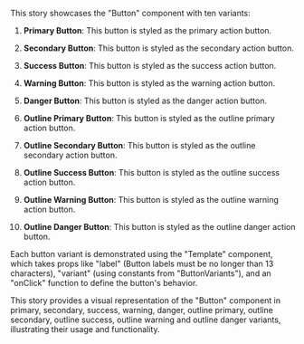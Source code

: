 This story showcases the "Button" component with ten variants:

1. **Primary Button**: This button is styled as the primary action button.

2. **Secondary Button**: This button is styled as the secondary action button.

3. **Success Button**: This button is styled as the success action button.

4. **Warning Button**: This button is styled as the warning action button.

5. **Danger Button**: This button is styled as the danger action button.

6. **Outline Primary Button**: This button is styled as the outline primary action button.

7. **Outline Secondary Button**: This button is styled as the outline secondary action button.

8. **Outline Success Button**: This button is styled as the outline success action button.

9. **Outline Warning Button**: This button is styled as the outline warning action button.

10. **Outline Danger Button**: This button is styled as the outline danger action button.

Each button variant is demonstrated using the "Template" component, which takes props like "label" (Button labels must be no longer than 13 characters), "variant" (using constants from "ButtonVariants"), and an "onClick" function to define the button's behavior.

This story provides a visual representation of the "Button" component in primary, secondary, success, warning, danger, outline primary, outline secondary, outline success, outline warning and outline danger variants, illustrating their usage and functionality.